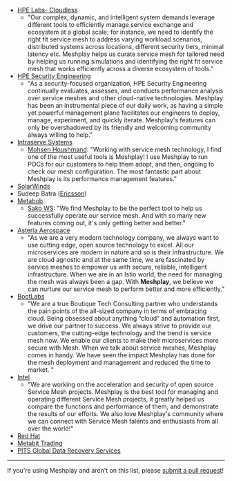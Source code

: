 - [HPE Labs- Cloudless](https://www.labs.hpe.com/page/cloudless)
  - "Our complex, dynamic, and intelligent system demands leverage different tools to efficiently manage service exchange and ecosystem at a global scale; for instance, we need to identify the right fit service mesh to address varying workload scenarios, distributed systems across locations, different security tiers, minimal latency etc. Meshplay helps us curate service mesh for tailored need by helping us running simulations and identifying the right fit service mesh that works efficiently across a diverse ecosystem of tools."
- [HPE Security Engineering](https://www.hpe.com)
  - "As a security-focused organization, HPE Security Engineering continually evaluates, assesses, and conducts performance analysis over service meshes and other cloud-native technologies. Meshplay has been an instrumental piece of our daily work, as having a simple yet powerful management plane facilitates our engineers to deploy, manage, experiment, and quickly iterate. Meshplay's features can only be overshadowed by its friendly and welcoming community always willing to help."
- [Intraserve Systems](http://intraservesystems.com)
  - [Mohsen Houshmand](https://twitter.com/houshym): "Working with service mesh technology, I find one of the most useful tools is Meshplay! I use Meshplay to run POCs for our customers to help them adopt, and then, ongoing to check our mesh configuration. The most fantastic part about Meshplay is its performance management features."
- [SolarWinds](https://solarwinds.com)
- Sudeep Batra ([Ericsson](https://www.ericsson.com))
- [Metabob](https://metabob.com)
  - [Sako WS](https://twitter.com/sakows): "We find Meshplay to be the perfect tool to help us successfully operate our service mesh. And with so many new features coming out, it's only getting better and better."
- [Asteria Aerospace](https://asteria.co.in)
  - "As we are a very modern technology company, we always want to use cutting edge, open source technology to excel. All our microservices are modern in nature and so is their infrastructure. We are cloud agnostic and at the same time, we are fascinated by service meshes to empower us with secure, reliable, intelligent infrastructure. When we are in an Istio world, the need for managing the mesh was always been a gap. With **Meshplay**, we believe we can nurture our service mesh to perform better and more efficiently."
- [BootLabs](https://www.bootlabs.in/)
  - "We are a true Boutique Tech Consulting partner who understands the pain points of the all-sized company in terms of embracing cloud. Being obsessed about anything “cloud” and automation first, we drive our partner to success. We always strive to provide our customers, the cutting-edge technology and the trend is service mesh now. We enable our clients to make their microservices more secure with Mesh. When we talk about service meshes, Meshplay comes in handy. We have seen the impact Meshplay has done for the mesh deployment and management and reduced the time to market. "
- [Intel](https://www.intel.com)
  - "We are working on the acceleration and security of open source Service Mesh projects. Meshplay is the best tool for managing and operating different Service Mesh projects, it greatly helped us compare the functions and performance of them, and demonstrate the results of our efforts. We also love Meshplay's community where we can connect with Service Mesh talents and enthusiasts from all over the world!"
- [Red Hat](https://www.redhat.com)
- [Metabit Trading](https://www.metabit-trading.com/)
- [PITS Global Data Recovery Services](https://www.pitsdatarecovery.net/)
---

If you're using Meshplay and aren't on this list, please [submit a pull request](https://github.com/khulnasoft/meshplay/pulls)!

